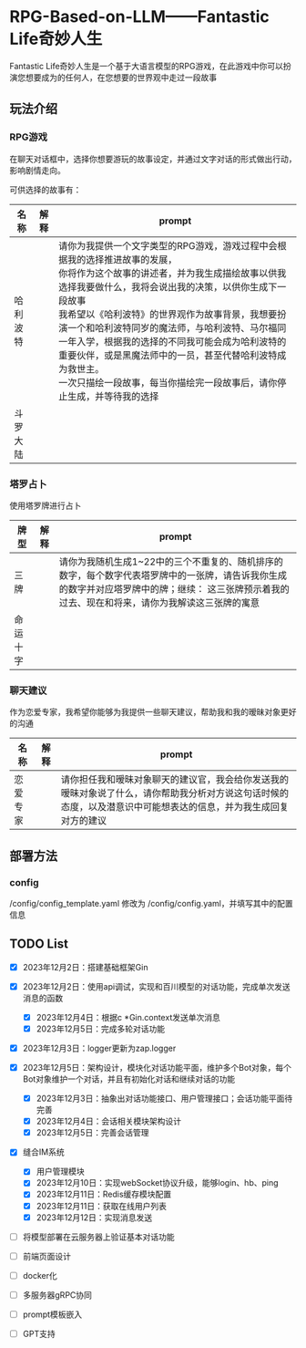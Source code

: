 # RPG-Based-on-LLM——Fantastic Life奇妙人生
Fantastic Life奇妙人生是一个基于大语言模型的RPG游戏，在此游戏中你可以扮演您想要成为的任何人，在您想要的世界观中走过一段故事


## 玩法介绍

### RPG游戏
在聊天对话框中，选择你想要游玩的故事设定，并通过文字对话的形式做出行动，影响剧情走向。

可供选择的故事有：

| 名称     | 解释 | prompt                                                                                                                                                                                                                                                                                                                                                                                                                                                                                            |
| ---------- | ------ | --------------------------------------------------------------------------------------------------------------------------------------------------------------------------------------------------------------------------------------------------------------------------------------------------------------------------------------------------------------------------------------------------------------------------------------------------------------------------------------------------- |
| 哈利波特 |      | 请你为我提供一个文字类型的RPG游戏，游戏过程中会根据我的选择推进故事的发展，<br />你将作为这个故事的讲述者，并为我生成描绘故事以供我选择我要做什么，我将会说出我的决策，以供你生成下一段故事<br />我希望以《哈利波特》的世界观作为故事背景，我想要扮演一个和哈利波特同岁的魔法师，与哈利波特、马尔福同一年入学，根据我的选择的不同我可能会成为哈利波特的重要伙伴，或是黑魔法师中的一员，甚至代替哈利波特成为救世主。<br />一次只描绘一段故事，每当你描绘完一段故事后，请你停止生成，并等待我的选择 |
| 斗罗大陆 |      |                                                                                                                                                                                                                                                                                                                                                                                                                                                                                                   |

### 塔罗占卜
使用塔罗牌进行占卜

| 牌型   | 解释 | prompt                                                                                        |
|------| ------ |-----------------------------------------------------------------------------------------------|
| 三牌   |      | 请你为我随机生成1~22中的三个不重复的、随机排序的数字，每个数字代表塔罗牌中的一张牌，请告诉我你生成的数字并对应塔罗牌中的牌；继续： 这三张牌预示着我的过去、现在和将来，请你为我解读这三张牌的寓意 |
| 命运十字 |      |                                                                                               |

### 聊天建议
作为恋爱专家，我希望你能够为我提供一些聊天建议，帮助我和我的暧昧对象更好的沟通


| 名称 | 解释 | prompt                                                                                        |
|----| ------ |-----------------------------------------------------------------------------------------------|
| 恋爱专家 |      | 请你担任我和暧昧对象聊天的建议官，我会给你发送我的暧昧对象说了什么，请你帮助我分析对方说这句话时候的态度，以及潜意识中可能想表达的信息，并为我生成回复对方的建议 |

## 部署方法

### config
/config/config_template.yaml 修改为 /config/config.yaml，并填写其中的配置信息



## TODO List

* [X] 2023年12月2日：搭建基础框架Gin
* [X] 2023年12月2日：使用api调试，实现和百川模型的对话功能，完成单次发送消息的函数
  * [X] 2023年12月4日：根据c *Gin.context发送单次消息
  * [X] 2023年12月5日：完成多轮对话功能
* [X] 2023年12月3日：logger更新为zap.logger
* [X] 2023年12月5日：架构设计，模块化对话功能平面，维护多个Bot对象，每个Bot对象维护一个对话，并且有初始化对话和继续对话的功能
  * [X] 2023年12月3日：抽象出对话功能接口、用户管理接口；会话功能平面待完善
  * [X] 2023年12月4日：会话相关模块架构设计
  * [X] 2023年12月5日：完善会话管理
* [X] 缝合IM系统
  * [X] 用户管理模块
  * [X] 2023年12月10日：实现webSocket协议升级，能够login、hb、ping
  * [X] 2023年12月11日：Redis缓存模块配置
  * [X] 2023年12月11日：获取在线用户列表
  * [X] 2023年12月12日：实现消息发送
* [ ] 将模型部署在云服务器上验证基本对话功能
* [ ] 前端页面设计
* [ ] docker化
* [ ] 多服务器gRPC协同
* [ ] prompt模板嵌入
* [ ] GPT支持

